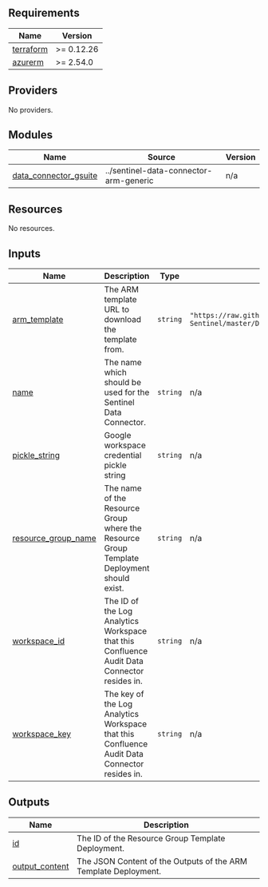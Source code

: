 <!-- BEGIN_TF_DOCS -->
## Requirements

| Name                                                                      | Version    |
|---------------------------------------------------------------------------|------------|
| <a name="requirement_terraform"></a> [terraform](#requirement\_terraform) | >= 0.12.26 |
| <a name="requirement_azurerm"></a> [azurerm](#requirement\_azurerm)       | >= 2.54.0  |

## Providers

No providers.

## Modules

| Name                                                                                                    | Source                                 | Version |
|---------------------------------------------------------------------------------------------------------|----------------------------------------|---------|
| <a name="module_data_connector_gsuite"></a> [data\_connector\_gsuite](#module\_data\_connector\_gsuite) | ../sentinel-data-connector-arm-generic | n/a     |

## Resources

No resources.

## Inputs

| Name                                                                                            | Description                                                                                  | Type     | Default                                                                                                                                                               | Required |
|-------------------------------------------------------------------------------------------------|----------------------------------------------------------------------------------------------|----------|-----------------------------------------------------------------------------------------------------------------------------------------------------------------------|:--------:|
| <a name="input_arm_template"></a> [arm\_template](#input\_arm\_template)                        | The ARM template URL to download the template from.                                          | `string` | `"https://raw.githubusercontent.com/Azure/Azure-Sentinel/master/DataConnectors/GoogleWorkspaceReports/azuredeploy_Connector_GWorkspaceReportsAPI_AzureFunction.json"` |    no    |
| <a name="input_name"></a> [name](#input\_name)                                                  | The name which should be used for the Sentinel Data Connector.                               | `string` | n/a                                                                                                                                                                   |   yes    |
| <a name="input_pickle_string"></a> [pickle\_string](#input\_pickle\_string)                     | Google workspace credential pickle string                                                    | `string` | n/a                                                                                                                                                                   |   yes    |
| <a name="input_resource_group_name"></a> [resource\_group\_name](#input\_resource\_group\_name) | The name of the Resource Group where the Resource Group Template Deployment should exist.    | `string` | n/a                                                                                                                                                                   |   yes    |
| <a name="input_workspace_id"></a> [workspace\_id](#input\_workspace\_id)                        | The ID of the Log Analytics Workspace that this Confluence Audit Data Connector resides in.  | `string` | n/a                                                                                                                                                                   |   yes    |
| <a name="input_workspace_key"></a> [workspace\_key](#input\_workspace\_key)                     | The key of the Log Analytics Workspace that this Confluence Audit Data Connector resides in. | `string` | n/a                                                                                                                                                                   |   yes    |

## Outputs

| Name                                                                             | Description                                                     |
|----------------------------------------------------------------------------------|-----------------------------------------------------------------|
| <a name="output_id"></a> [id](#output\_id)                                       | The ID of the Resource Group Template Deployment.               |
| <a name="output_output_content"></a> [output\_content](#output\_output\_content) | The JSON Content of the Outputs of the ARM Template Deployment. |
<!-- END_TF_DOCS -->